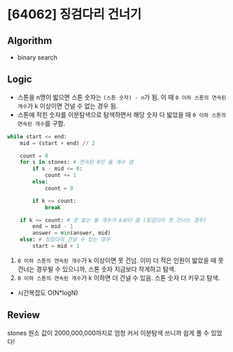 # [64062] 징검다리 건너기
## Algorithm
- binary search
## Logic
- 스톤을 n명이 밟으면 스톤 숫자는 ```(스톤 숫자) - n```가 됨. 이 때 ```0 이하 스톤의 연속된 개수```가 k 이상이면 건널 수 없는 경우 됨.
- 스톤에 적힌 숫자를 이분탐색으로 탐색하면서 해당 숫자 다 밟았을 때 ```0 이하 스톤의 연속된 개수```를 구함.
```python
while start <= end:
    mid = (start + end) // 2

    count = 0
    for s in stones: # 연속된 0인 돌 개수 셈
        if s - mid <= 0:
            count += 1
        else:
            count = 0

        if k <= count:
            break

    if k <= count: # 못 밟는 돌 개수가 k보다 큼 (징검다리 못 건너는 경우)
        end = mid - 1
        answer = min(answer, mid)
    else: # 징검다리 건널 수 있는 경우
        start = mid + 1
```
1. ```0 이하 스톤의 연속된 개수```가 k 이상이면 못 건넘. 이미 더 적은 인원이 밟았을 때 못 건너는 경우될 수 있으니까, 스톤 숫자 지금보다 작게하고 탐색.
2. ```0 이하 스톤의 연속된 개수```가 k 이하면 더 건널 수 있음. 스톤 숫자 더 키우고 탐색.
- 시간복잡도 O(N*logN)

## Review
stones 원소 값이 2000,000,000까지로 엄청 커서 이분탐색 쓰니까 쉽게 풀 수 있었다!

